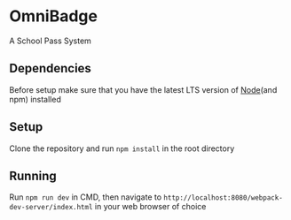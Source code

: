 # OmniBadge

A School Pass System

## Dependencies

Before setup make sure that you have the latest LTS version of [Node](https://nodejs.org/en/download/)(and npm) installed

## Setup

Clone the repository and run <code>npm install</code> in the root directory

## Running

Run <code>npm run dev</code> in CMD, then navigate to <code>http://localhost:8080/webpack-dev-server/index.html</code> in your web browser of choice
